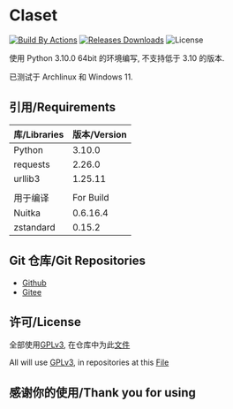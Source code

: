 # Claset

[![Build By Actions](https://github.com/Puqns67/Claset/actions/workflows/AutoBuild.yaml/badge.svg)](https://github.com/Puqns67/Claset/actions/workflows/AutoBuild.yaml) [![Releases Downloads](https://img.shields.io/github/downloads/Puqns67/Claset/total?label=Total%20Download)](https://github.com/Puqns67/Claset/releases) ![License](https://img.shields.io/github/license/Puqns67/Claset?label=License)

使用 Python 3.10.0 64bit 的环境编写, 不支持低于 3.10 的版本.

已测试于 Archlinux 和 Windows 11.

## 引用/Requirements

| 库/Libraries | 版本/Version |
|--------------|-------------|
|Python        |3.10.0       |
|requests      |2.26.0       |
|urllib3       |1.25.11      |
|              |             |
|用于编译       |For Build    |
|Nuitka        |0.6.16.4     |
|zstandard     |0.15.2       |

## Git 仓库/Git Repositories

* [Github](https://github.com/Puqns67/Claset)
* [Gitee](https://gitee.com/puqns67/Claset)

## 许可/License

全部使用[GPLv3](https://www.gnu.org/licenses/gpl-3.0.txt), 在仓库中为此[文件](./LICENSE)

All will use [GPLv3](https://www.gnu.org/licenses/gpl-3.0.txt), in repositories at this [File](./LICENSE)

## 感谢你的使用/Thank you for using
